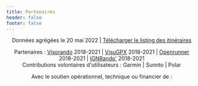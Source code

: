 ```yaml
---
title: Partenaires
header: false
footer: false
---
```


<center>

Données agrégées le 20 mai 2022 | [Télécharger le listing des itinéraires](/medias/Archive_itineraires_20220519.xlsx)

Partenaires : [Visorando](https://www.visorando.com/) 2018-2021 | [VisuGPX](https://www.visugpx.com/) 2018-2021 | [Openrunner](https://www.openrunner.com/) 2018-2021 | [IGNRando'](https://ignrando.fr/) 2018-2021 <br>
Contributions volontaires d'utilisateurs : Garmin | Sunnto | Polar
 
Avec le soutien opérationnel, technique ou financier de :

</center>

<md-block block="partenaires"></md-block>
